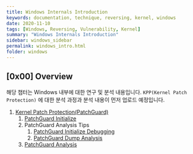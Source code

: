 ```yaml
---
title: Windows Internals Introduction
keywords: documentation, technique, reversing, kernel, windows
date: 2020-11-10
tags: [Windows, Reversing, Vulnerability, Kernel]
summary: "Windows Internals Introduction"
sidebar: windows_sidebar
permalink: windows_intro.html
folder: windows
---
```


## [0x00] Overview

해당 챕터는 Windows 내부에 대한 연구 및 분석 내용입니다.
`KPP(Kernel Patch Protection)` 에 대한 분석 과정과 분석 내용이 먼저 업로드 예정입니다.

1. [Kernel Patch Protection(PatchGuard)](https://shhoya.github.io/windows_pgintro.html) 
   1. [PatchGuard Initialize](https://shhoya.github.io/windows_pginit.html)
   2. PatchGuard Analysis Tips
      1. [PatchGuard Initialize Debugging](https://shhoya.github.io/windows_pgdbg.html)
      2. [PatchGuard Dump Analysis](https://shhoya.github.io/windows_pgdump.html)
   3. [PatchGuard Analysis](https://shhoya.github.io/windows_pganalysis.html)

